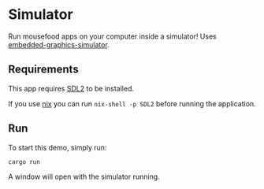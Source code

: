 # Simulator

Run mousefood apps on your computer inside a simulator! Uses [embedded-graphics-simulator](https://crates.io/crates/embedded-graphics-simulator).

## Requirements

This app requires [SDL2](https://wiki.libsdl.org/SDL2/Installation) to be installed.

If you use [nix](https://nixos.org) you can run `nix-shell -p SDL2` before running the application.

## Run

To start this demo, simply run:

```shell
cargo run
```

A window will open with the simulator running.
